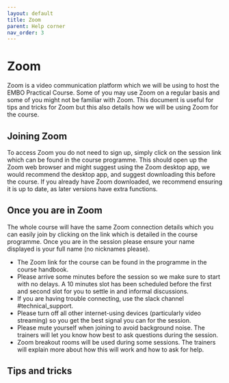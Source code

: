```yaml
---
layout: default
title: Zoom
parent: Help corner
nav_order: 3
---
```


# Zoom

Zoom is a video communication platform which we will be using to host the EMBO Practical Course. Some of you may use Zoom on a regular basis and some of you might not be familiar with Zoom. This document is useful for tips and tricks for Zoom but this also details how we will be using Zoom for the course.  

## Joining Zoom

To access Zoom you do not need to sign up, simply click on the session link which can be found in the course programme. This should open up the Zoom web browser and might suggest using the Zoom desktop app, we would recommend the desktop app, and suggest downloading this before the course. If you already have Zoom downloaded, we recommend ensuring it is up to date, as later versions have extra functions.

## Once you are in Zoom

The whole course will have the same Zoom connection details which you can easily join by clicking on the link which is detailed in the course programme. Once you are in the session please ensure your name displayed is your full name (no nicknames please).

- The Zoom link for the course can be found in the programme in the course handbook.
- Please arrive some minutes before the session so we make sure to start with no delays. A 10 minutes slot has been scheduled before the first and second slot for you to settle in and informal discussions.
- If you are having trouble connecting, use the slack channel #technical_support.
- Please turn off all other internet-using devices (particularly video streaming) so you get the best signal you can for the session.
- Please mute yourself when joining to avoid background noise. The trainers will let you know how best to ask questions during the session.
- Zoom breakout rooms will be used during some sessions. The trainers will explain more about how this will work and how to ask for help.  

## Tips and tricks
